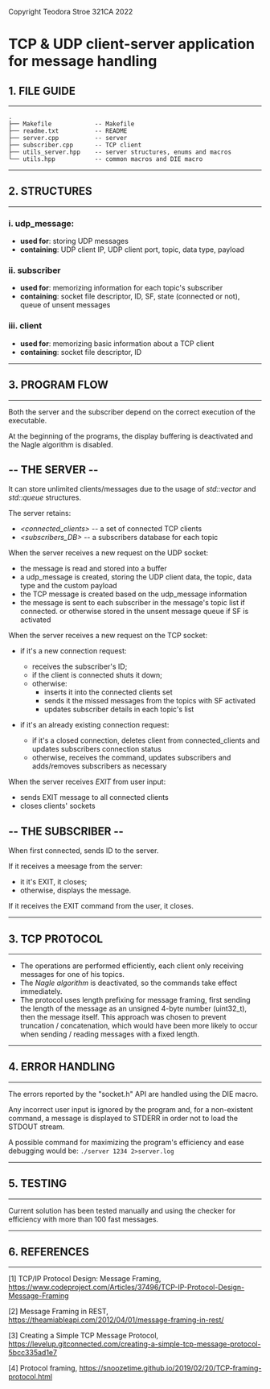 Copyright Teodora Stroe 321CA 2022

# TCP & UDP client-server application for message handling

## 1. FILE GUIDE
-------------

```
.
├── Makefile            -- Makefile
├── readme.txt          -- README
├── server.cpp          -- server
├── subscriber.cpp      -- TCP client
├── utils_server.hpp    -- server structures, enums and macros
└── utils.hpp           -- common macros and DIE macro
```

-------------
## 2. STRUCTURES
-------------

### i. udp_message:
- __used for__:   storing UDP messages
- __containing__: UDP client IP, UDP client port, topic, data type, payload

### ii. subscriber
- __used for__:   memorizing information for each topic's subscriber
- __containing__: socket file descriptor, ID, SF, state (connected or not),
                  queue of unsent messages

### iii. client
- __used for__:   memorizing basic information about a TCP client
- __containing__: socket file descriptor, ID

---------------
## 3. PROGRAM FLOW
---------------

Both the server and the subscriber depend on the correct execution of the executable.

At the beginning of the programs, the display buffering is deactivated and the Nagle
algorithm is disabled.

## -- THE SERVER --

It can store unlimited clients/messages due to the usage of _std::vector_ and _std::queue_
structures.

The server retains:
- _<connected_clients>_ -- a set of connected TCP clients
- _<subscribers_DB>_    -- a subscribers database for each topic

When the server receives a new request on the UDP socket:
- the message is read and stored into a buffer
- a udp_message is created, storing the UDP client data, the topic, data type and the custom payload
- the TCP message is created based on the udp_message information
- the message is sent to each subscriber in the message's topic list if connected.
      or otherwise stored in the unsent message queue if SF is activated

When the server receives a new request on the TCP socket:
- if it's a new connection request:
    - receives the subscriber's ID;
    - if the client is connected shuts it down;
    - otherwise:
        - inserts it into the connected clients set
        - sends it the missed messages from the topics with SF activated
        - updates subscriber details in each topic's list

- if it's an already existing connection request:
    - if it's a closed connection, deletes client from connected_clients and updates subscribers connection status
    - otherwise, receives the command, updates subscribers and adds/removes subscribers as necessary

When the server receives _EXIT_ from user input:
- sends EXIT message to all connected clients
- closes clients' sockets

## -- THE SUBSCRIBER --

When first connected, sends ID to the server.

If it receives a meesage from the server:
- it it's EXIT, it closes;
- otherwise, displays the message.

If it receives the EXIT command from the user, it closes.

---------------
## 3. TCP PROTOCOL
---------------

- The operations are performed efficiently, each client only receiving messages for
one of his topics.
- The _Nagle algorithm_ is deactivated, so the commands take effect immediately.
- The protocol uses length prefixing for message framing, first sending the length
of the message as an unsigned 4-byte number (uint32_t), then the message itself.
This approach was chosen to prevent truncation / concatenation, which would have
been more likely to occur when sending / reading messages with a fixed length.

-----------------
## 4. ERROR HANDLING
-----------------

The errors reported by the "socket.h" API are handled using the DIE macro.

Any incorrect user input is ignored by the program and, for a non-existent command,
a message is displayed to STDERR in order not to load the STDOUT stream.

A possible command for maximizing the program's efficiency and ease debugging would be:
`./server 1234 2>server.log`

----------
## 5. TESTING
----------

Current solution has been tested manually and using the checker for efficiency
with more than 100 fast messages.

----------
## 6. REFERENCES
----------

[1] TCP/IP Protocol Design: Message Framing, https://www.codeproject.com/Articles/37496/TCP-IP-Protocol-Design-Message-Framing

[2] Message Framing in REST, https://theamiableapi.com/2012/04/01/message-framing-in-rest/

[3] Creating a Simple TCP Message Protocol, https://levelup.gitconnected.com/creating-a-simple-tcp-message-protocol-5bcc335ad1e7

[4] Protocol framing, https://snoozetime.github.io/2019/02/20/TCP-framing-protocol.html